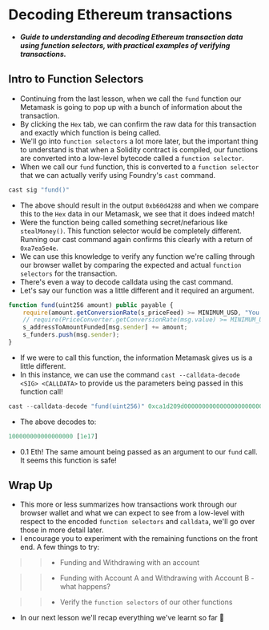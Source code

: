 # Decoding Ethereum transactions
- ***Guide to understanding and decoding Ethereum transaction data using function selectors, with practical examples of verifying transactions.***

## Intro to Function Selectors
- Continuing from the last lesson, when we call the `fund` function our Metamask is going to pop up with a bunch of information about the transaction.
- By clicking the `Hex` tab, we can confirm the raw data for this transaction and exactly which function is being called.
- We'll go into `function selectors` a lot more later, but the important thing to understand is that when a Solidity contract is compiled, our functions are converted into a low-level bytecode called a `function selector`.
- When we call our `fund` function, this is converted to a `function selector` that we can actually verify using Foundry's `cast` command.

```javascript
cast sig "fund()"
```

- The above should result in the output `0xb60d4288` and when we compare this to the `Hex` data in our Metamask, we see that it does indeed match!
- Were the function being called something secret/nefarious like `stealMoney()`. This function selector would be completely different. Running our cast command again confirms this clearly with a return of `0xa7ea5e4e`.
- We can use this knowledge to verify any function we're calling through our browser wallet by comparing the expected and actual `function selectors` for the transaction.
- There's even a way to decode calldata using the cast command.
- Let's say our function was a little different and it required an argument.

```javascript
function fund(uint256 amount) public payable {
    require(amount.getConversionRate(s_priceFeed) >= MINIMUM_USD, "You need to spend more ETH!");
    // require(PriceConverter.getConversionRate(msg.value) >= MINIMUM_USD, "You need to spend more ETH!");
    s_addressToAmountFunded[msg.sender] += amount;
    s_funders.push(msg.sender);
}
```

- If we were to call this function, the information Metamask gives us is a little different.
- In this instance, we can use the command `cast --calldata-decode <SIG> <CALLDATA>` to provide us the parameters being passed in this function call!
```javascript
cast --calldata-decode "fund(uint256)" 0xca1d209d000000000000000000000000000000000000000000000000016345785d8a0000
```

- The above decodes to:
```javascript
100000000000000000 [1e17]
```

- 0.1 Eth! The same amount being passed as an argument to our `fund` call. It seems this function is safe!

## Wrap Up
- This more or less summarizes how transactions work through our browser wallet and what we can expect to see from a low-level with respect to the encoded `function selectors` and `calldata`, we'll go over those in more detail later.
- I encourage you to experiment with the remaining functions on the front end. A few things to try:

>> * Funding and Withdrawing with an account

>> * Funding with Account A and Withdrawing with Account B - what happens?

>> * Verify the `function selectors` of our other functions

- In our next lesson we'll recap everything we've learnt so far 💪
